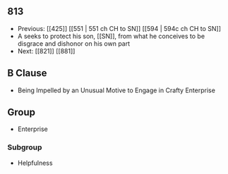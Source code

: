 ## 813
- Previous: [[425]] [[551 | 551 ch CH to SN]] [[594 | 594c ch CH to SN]] 
- A seeks to protect his son, [[SN]], from what he conceives to be disgrace and dishonor on his own part
- Next: [[821]] [[881]] 

## B Clause
- Being Impelled by an Unusual Motive to Engage in Crafty Enterprise

## Group
- Enterprise

### Subgroup
- Helpfulness

